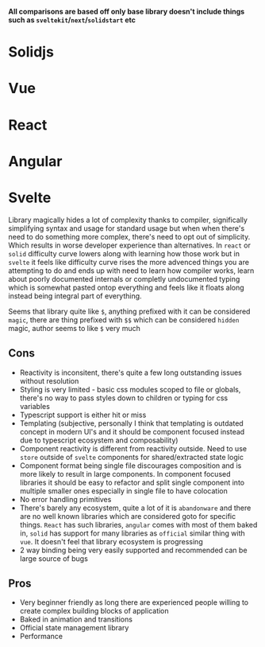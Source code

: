 **All comparisons are based off only base library doesn't include things such as `sveltekit`/`next`/`solidstart` etc**

# Solidjs

# Vue

# React

# Angular

# Svelte

Library magically hides a lot of complexity thanks to compiler, significally simplifying syntax and usage for standard usage but when when there's need to do something more complex, there's need to opt out of simplicity. Which results in worse developer experience than alternatives. In `react` or `solid` difficulty curve lowers along with learning how those work but in `svelte` it feels like difficulty curve rises the more advenced things you are attempting to do and ends up with need to learn how compiler works, learn about poorly documented internals or completly undocumented typing which is somewhat pasted ontop everything and feels like it floats along instead being integral part of everything.

Seems that library quite like `$`, anything prefixed with it can be considered `magic`, there are thing prefixed with `$$` which can be considered `hidden` magic, author seems to like `$` very much

## Cons

- Reactivity is inconsitent, there's quite a few long outstanding issues without resolution
- Styling is very limited - basic css modules scoped to file or globals, there's no way to pass styles down to children or typing for css variables
- Typescript support is either hit or miss
- Templating (subjective, personally I think that templating is outdated concept in modern UI's and it should be component focused instead due to typescript ecosystem and composability)
- Component reactivity is different from reactivity outside. Need to use `store` outside of `svelte` components for shared/extracted state logic
- Component format being single file discourages composition and is more likely to result in large components. In component focused libraries it should be easy to refactor and split single component into multiple smaller ones especially in single file to have colocation
- No error handling primitives
- There's barely any ecosystem, quite a lot of it is `abandonware` and there are no well known libraries which are considered goto for specific things. `React` has such libraries, `angular` comes with most of them baked in, `solid` has support for many libraries as `official` similar thing with `vue`. It doesn't feel that library ecosystem is progressing
- 2 way binding being very easily supported and recommended can be large source of bugs

## Pros

- Very beginner friendly as long there are experienced people willing to create complex building blocks of application
- Baked in animation and transitions
- Official state management library
- Performance
